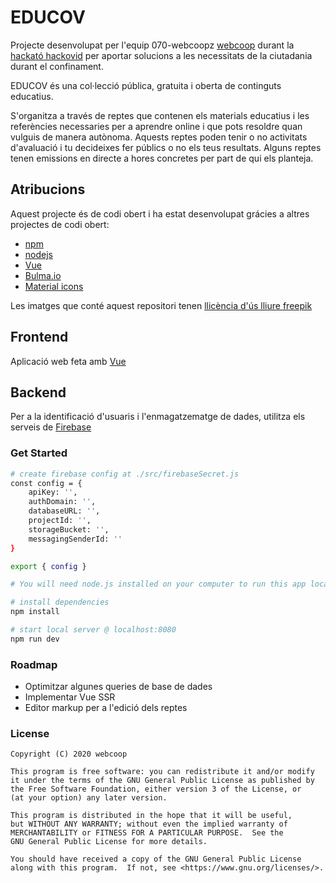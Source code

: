 # EDUCOV
Projecte desenvolupat per l'equip 070-webcoopz [webcoop](https://webcoop.cat) durant la [hackató hackovid](https://hackovid.cat/) per aportar solucions a les necessitats de la ciutadania durant el confinament.

EDUCOV és una col·lecció pública, gratuita i oberta de continguts educatius. 

S'organitza a través de reptes que contenen els materials educatius i les referències necessaries per a aprendre online i que pots resoldre quan vulguis de manera autònoma. Aquests reptes poden tenir o no activitats d'avaluació i tu decideixes fer públics o no els teus resultats. 
Alguns reptes tenen emissions en directe a hores concretes per part de qui els planteja.


## Atribucions
Aquest projecte és de codi obert i ha estat desenvolupat grácies a altres projectes de codi obert:

- [npm](https://www.npmjs.com/)
- [nodejs](https://nodejs.org/)
- [Vue](https://vuejs.org/)
- [Bulma.io](https://bulma.io/)
- [Material icons](https://material.io/resources/icons/?style=baseline)

Les imatges que conté aquest repositori tenen [llicència d'ús lliure freepik](https://www.freepik.com/)


## Frontend
Aplicació web feta amb [Vue](https://vuejs.org/)

## Backend
Per a la identificació d'usuaris i l'enmagatzematge de dades, utilitza els serveis de [Firebase](https://firebase.google.com/firebase-and-gcp)


### Get Started

``` bash
# create firebase config at ./src/firebaseSecret.js
const config = {
    apiKey: '',
    authDomain: '',
    databaseURL: '',
    projectId: '',
    storageBucket: '',
    messagingSenderId: '' 
}

export { config }

# You will need node.js installed on your computer to run this app locally. Download it at https://nodejs.org/ if you haven't already. Follow the instructions below to get up and running.

# install dependencies
npm install

# start local server @ localhost:8080
npm run dev
```

### Roadmap
- Optimitzar algunes queries de base de dades
- Implementar Vue SSR 
- Editor markup per a l'edició dels reptes


### License

```
Copyright (C) 2020 webcoop

This program is free software: you can redistribute it and/or modify
it under the terms of the GNU General Public License as published by
the Free Software Foundation, either version 3 of the License, or
(at your option) any later version.

This program is distributed in the hope that it will be useful,
but WITHOUT ANY WARRANTY; without even the implied warranty of
MERCHANTABILITY or FITNESS FOR A PARTICULAR PURPOSE.  See the
GNU General Public License for more details.

You should have received a copy of the GNU General Public License
along with this program.  If not, see <https://www.gnu.org/licenses/>.
```
